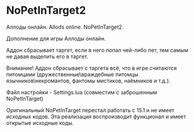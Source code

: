 # NoPetInTarget2
Аллоды онлайн. Allods online. NoPetInTarget2.

Дополнение для игры Аллоды онлайн.

Аддон сбрасывает таргет, если в него попал чей-либо пет, тем самым не давая выделить его в таргет.

Внимание! Аддон сбрасывает с таргета всё, что в игре считаются питомцами (дружественные\враждебные питомцы язычников\некромантов, фантомы мистиков, наёмников и т.д.).

Файл настройки - Settings.lua (совместим с заброшенным NoPetInTarget)

Оригинальный NoPetInTarget перестал работать с 15.1 и не имеет исходных кодов. Эта реализация воспроизводит функционал и имеет открытые исходные коды.